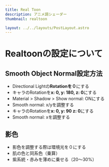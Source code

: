 ```yaml
---
title: Real Toon
description: アニメ調シェーダー
thumbnail: realtoon

layout: ../../layouts/PostLayout.astro
---
```


# Realtoonの設定について

## Smooth Object Normal設定方法

- Directional Lightの**Rotationを０**にする
- キャラのRotationを**x: 0, y: 180, z: 0**にする
- Material > Shadow > Show normal: ONにする
- Smooth normal: x/yを調整する
- キャラのRotationを**x: 0, y: 90 z: 0**にする
- Smooth normal: xを調整する

## 影色

- 影色を調整する際は環境光を０にする
- 肌の色と同系色（乗算）
- 紫系統・赤みを薄めに乗せる（20～30%）